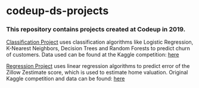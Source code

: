 # codeup-ds-projects
### This repository contains projects created at Codeup in 2019. 

<a href='https://github.com/jessejinnaruiz/codeup-ds-projects/blob/master/Classification_Proj_JesseRuiz.ipynb'>Classification Project</a> uses classification algorithms like Logistic Regression, K-Nearest Neighbors, Decision Trees and Random Forests to predict churn of customers. Data used can be found at the Kaggle competition: <a href='https://www.kaggle.com/vhcg77/telcom-churns-dataset'>here</a>

<a href='https://github.com/jessejinnaruiz/codeup-ds-projects/blob/master/Regression_Proj_JesseRuiz.ipynb'>Regression Project</a> uses linear regression algorithms to predict error of the Zillow Zestimate score, which is used to estimate home valuation. Original Kaggle competition and data can be found: <a href='https://www.kaggle.com/c/zillow-prize-1'>here</a>



